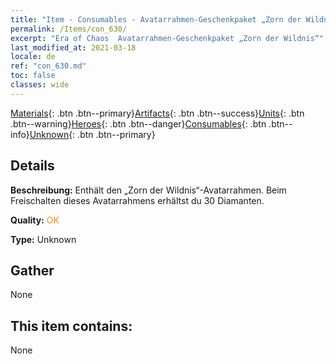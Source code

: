 ```yaml
---
title: "Item - Consumables - Avatarrahmen-Geschenkpaket „Zorn der Wildnis“"
permalink: /Items/con_630/
excerpt: "Era of Chaos  Avatarrahmen-Geschenkpaket „Zorn der Wildnis“"
last_modified_at: 2021-03-18
locale: de
ref: "con_630.md"
toc: false
classes: wide
---
```

 [Materials](/de/Items/){: .btn .btn--primary}[Artifacts](/de/Items/Artifacts/){: .btn .btn--success}[Units](/de/Items/Units/){: .btn .btn--warning}[Heroes](/de/Items/Heroes/){: .btn .btn--danger}[Consumables](/de/Items/Consumables/){: .btn .btn--info}[Unknown](/de/Items/Unknown/){: .btn .btn--primary}

## Details
 **Beschreibung:** Enthält den „Zorn der Wildnis“-Avatarrahmen. Beim Freischalten dieses Avatarrahmens erhältst du 30 Diamanten.

 **Quality:** <span style="color: #FF8C00">OK</span>

 **Type:** Unknown

## Gather

  None

## This item contains:

  None

